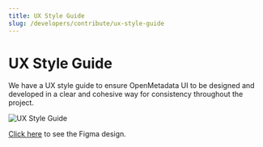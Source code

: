 ```yaml
---
title: UX Style Guide
slug: /developers/contribute/ux-style-guide
---
```


# UX Style Guide

We have a UX style guide to ensure OpenMetadata UI to be designed and developed in a clear and cohesive way for consistency throughout the project.

<Image src="/images/developers/contribute/ux-style.webp" alt="UX Style Guide" caption=" "/>

[Click here](https://www.figma.com/file/sw3NcGyvATuwL4l7astZXL/OpenMetadata-Style-Guide) to see the Figma design.